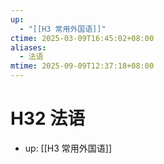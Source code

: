 ```yaml
---
up:
  - "[[H3 常用外国语]]"
ctime: 2025-03-09T16:45:02+08:00
aliases:
  - 法语
mtime: 2025-09-09T12:37:18+08:00
---
```


# H32 法语

- up: [[H3 常用外国语]]

